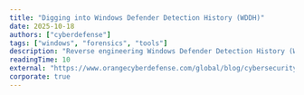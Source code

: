 ```yaml
---
title: "Digging into Windows Defender Detection History (WDDH)"
date: 2025-10-18
authors: ["cyberdefense"]
tags: ["windows", "forensics", "tools"]
description: "Reverse engineering Windows Defender Detection History (WDDH) files to understand their binary structure and develop a Python parsing tool. Covers methodology from identifying data sources in MsMpEng.exe to creating a standalone CLI parser for DFIR investigations."
readingTime: 10
external: "https://www.orangecyberdefense.com/global/blog/cybersecurity/digging-into-windows-defender-detection-history-wddh"
corporate: true
---
```

